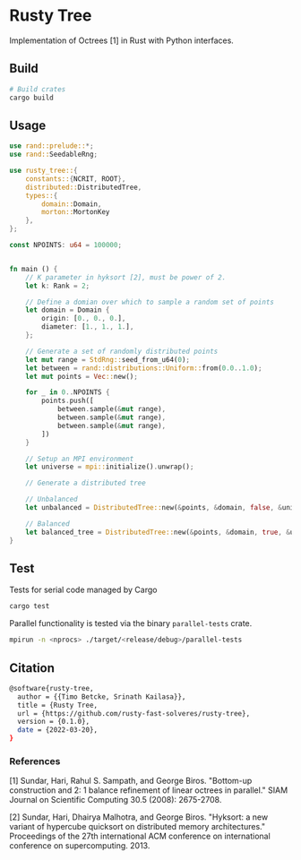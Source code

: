 # Rusty Tree

Implementation of Octrees [1] in Rust with Python interfaces.

## Build

```bash
# Build crates
cargo build
```

## Usage

```rust
use rand::prelude::*;
use rand::SeedableRng;

use rusty_tree::{
    constants::{NCRIT, ROOT},
    distributed::DistributedTree,
    types::{
        domain::Domain,
        morton::MortonKey
    },
};

const NPOINTS: u64 = 100000;


fn main () {
    // K parameter in hyksort [2], must be power of 2.
    let k: Rank = 2;

    // Define a domian over which to sample a random set of points
    let domain = Domain {
        origin: [0., 0., 0.],
        diameter: [1., 1., 1.],
    };

    // Generate a set of randomly distributed points
    let mut range = StdRng::seed_from_u64(0);
    let between = rand::distributions::Uniform::from(0.0..1.0);
    let mut points = Vec::new();

    for _ in 0..NPOINTS {
        points.push([
            between.sample(&mut range),
            between.sample(&mut range),
            between.sample(&mut range),
        ])
    }

    // Setup an MPI environment
    let universe = mpi::initialize().unwrap();

    // Generate a distributed tree

    // Unbalanced
    let unbalanced = DistributedTree::new(&points, &domain, false, &universe)

    // Balanced
    let balanced_tree = DistributedTree::new(&points, &domain, true, &universe)
}
```

## Test

Tests for serial code managed by Cargo

```bash
cargo test
```

Parallel functionality is tested via the binary `parallel-tests` crate.

```bash
mpirun -n <nprocs> ./target/<release/debug>/parallel-tests
```

## Citation

```bash
@software{rusty-tree,
  author = {{Timo Betcke, Srinath Kailasa}},
  title = {Rusty Tree,
  url = {https://github.com/rusty-fast-solveres/rusty-tree},
  version = {0.1.0},
  date = {2022-03-20},
}
```

### References

[1] Sundar, Hari, Rahul S. Sampath, and George Biros. "Bottom-up construction and 2: 1 balance refinement of linear octrees in parallel." SIAM Journal on Scientific Computing 30.5 (2008): 2675-2708.

[2] Sundar, Hari, Dhairya Malhotra, and George Biros. "Hyksort: a new variant of hypercube quicksort on distributed memory architectures." Proceedings of the 27th international ACM conference on international conference on supercomputing. 2013.